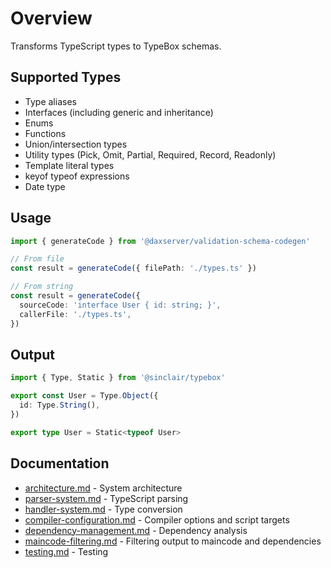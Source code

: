 # Overview

Transforms TypeScript types to TypeBox schemas.

## Supported Types

- Type aliases
- Interfaces (including generic and inheritance)
- Enums
- Functions
- Union/intersection types
- Utility types (Pick, Omit, Partial, Required, Record, Readonly)
- Template literal types
- keyof typeof expressions
- Date type

## Usage

```typescript
import { generateCode } from '@daxserver/validation-schema-codegen'

// From file
const result = generateCode({ filePath: './types.ts' })

// From string
const result = generateCode({
  sourceCode: 'interface User { id: string; }',
  callerFile: './types.ts',
})
```

## Output

```typescript
import { Type, Static } from '@sinclair/typebox'

export const User = Type.Object({
  id: Type.String(),
})

export type User = Static<typeof User>
```

## Documentation

- [architecture.md](./architecture.md) - System architecture
- [parser-system.md](./parser-system.md) - TypeScript parsing
- [handler-system.md](./handler-system.md) - Type conversion
- [compiler-configuration.md](./compiler-configuration.md) - Compiler options and script targets
- [dependency-management.md](./dependency-management.md) - Dependency analysis
- [maincode-filtering.md](./maincode-filtering.md) - Filtering output to maincode and dependencies
- [testing.md](./testing.md) - Testing
